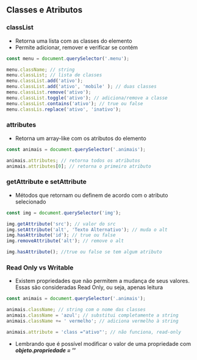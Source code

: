 ## Classes e Atributos
### classList
 - Retorna uma lista com as classes do elemento
 - Permite adicionar, remover e verificar se contém
```javascript
const menu = document.querySelector('.menu');

menu.className; // string
menu.classList; // lista de classes 
menu.classList.add('ativo');
menu.classList.add('ativo', 'mobile' ); // duas classes
menu.classList.remove('ativo'); 
menu.classList.toggle('ativo'); // adiciona/remove a classe
menu.classList.contains('ativo'); // true ou false
menu.classLis.replace('ativo', 'inativo');
```

### attributes
 - Retorna um array-like com os atributos do elemento
```javascript
const animais = document.querySelector('.animais');

animais.attributes; // retorna todos os atributos
animais.attributes[0]; // retorna o primeiro atributo
```

### getAttribute e setAttribute
 - Métodos que retornam ou definem de acordo com o atributo selecionado
```javascript
const img = document.querySelector('img');

img.getAttribute('src'); // valor do src
img.setAttribute('alt', 'Texto Alternativo'); // muda o alt
img.hasAttribute('id'); // true ou false
img.removeAttribute('alt'); // remove o alt

img.hasAttribute(); //true ou false se tem algum atributo
```

### Read Only vs Writable
 - Existem propriedades que não permitem a mudança de seus valores. Essas
são consideradas Read Only, ou seja, apenas leitura
```javascript
const animais = document.querySelector('.animais');

animais.className; // string com o nome das classes
animais.className = 'azul'; // substitui completamente a string
animais.className += ' vermelho'; // adiciona vermelho à string

animais.attribute = 'class ="ativo"'; // não funciona, read-only
```
 - Lembrando que é possível modificar o valor de uma propriedade com 
***objeto.propriedade = ''***

